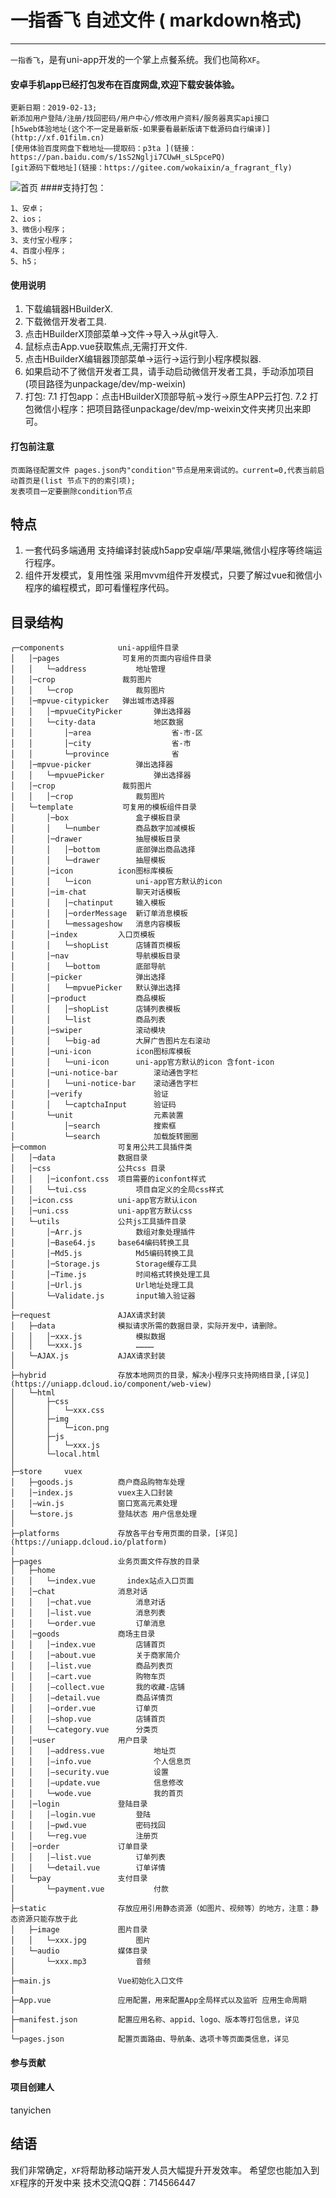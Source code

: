 # 一指香飞 自述文件 ( markdown格式)
***************************************
`一指香飞`，是有uni-app开发的一个掌上点餐系统。我们也简称`XF`。
#### 安卓手机app已经打包发布在百度网盘,欢迎下载安装体验。
```
更新日期：2019-02-13;
新添加用户登陆/注册/找回密码/用户中心/修改用户资料/服务器真实api接口
[h5web体验地址(这个不一定是最新版-如果要看最新版请下载源码自行编译)](http://xf.01film.cn)
[使用体验百度网盘下载地址——提取码：p3ta ](链接：https://pan.baidu.com/s/1sS2Nglji7CUwH_sLSpcePQ)
[git源码下载地址](链接：https://gitee.com/wokaixin/a_fragrant_fly)
```
![首页](https://raw.githubusercontent.com/tanyichen/img/master/xf/index.png)
####支持打包：
```
1、安卓；
2、ios；
3、微信小程序；
3、支付宝小程序；
4、百度小程序；
5、h5；

```
#### 使用说明
1. 下载编辑器HBuilderX.
2. 下载微信开发者工具.
3. 点击HBuilderX顶部菜单->文件->导入->从git导入.
4. 鼠标点击App.vue获取焦点,无需打开文件.
5. 点击HBuilderX编辑器顶部菜单->运行->运行到小程序模拟器.
6. 如果启动不了微信开发者工具，请手动启动微信开发者工具，手动添加项目(项目路径为unpackage/dev/mp-weixin)
7. 打包:
7.1 打包app：点击HBuilderX顶部导航->发行->原生APP云打包.
7.2 打包微信小程序：把项目路径unpackage/dev/mp-weixin文件夹拷贝出来即可。
#### 打包前注意
```
页面路径配置文件 pages.json内"condition"节点是用来调试的。current=0,代表当前启动首页是(list 节点下的的索引项);
发表项目一定要删除condition节点
```
## 特点
1. 一套代码多端通用
   支持编译封装成h5app安卓端/苹果端,微信小程序等终端运行程序。
2. 组件开发模式，复用性强
   采用mvvm组件开发模式，只要了解过vue和微信小程序的编程模式，即可看懂程序代码。
## 目录结构
```
┌─components            uni-app组件目录
│	│─pages				 可复用的页面内容组件目录
│	│	└─address		    地址管理
│	│─crop			     裁剪图片
│	│	└─crop				裁剪图片
│	│─mpvue-citypicker   弹出城市选择器
│	│	│─mpvueCityPicker	    弹出选择器
│	│	└─city-data				地区数据
│	│		│─area                  省-市-区
│	│		│─city                  省-市
│	│	    └─province		        省
│	│─mpvue-picker          弹出选择器
│	│	└─mpvuePicker	        弹出选择器
│	│─crop			     裁剪图片
│	│	│─crop				裁剪图片
│	└─template			 可复用的模板组件目录
│		│─box				盒子模板目录
│		│	└─number		商品数字加减模板
│		│─drawer			抽屉模板目录
│		│	│─bottom        底部弹出商品选择
│		│	└─drawer		抽屉模板
│		│─icon			icon图标库模板
│		│	└─icon			uni-app官方默认的icon
│		│─im-chat			聊天对话模板
│		│	│─chatinput		输入模板
│		│	│─orderMessage  新订单消息模板
│		│	└─messageshow	消息内容模板
│		│─index			入口页模板
│		│	└─shopList		店铺首页模板
│		│─nav				导航模板目录
│		│	└─bottom		底部导航
│		│─picker			弹出选择
│		│	└─mpvuePicker	默认弹出选择
│		│─product			商品模板
│		│	│─shopList      店铺列表模板
│		│	└─list			商品列表
│		│─swiper			滚动模块
│		│	└─big-ad		大屏广告图片左右滚动
│		│─uni-icon			icon图标库模板
│		│	└─uni-icon		uni-app官方默认的icon 含font-icon
│		│─uni-notice-bar	    滚动通告字栏
│		│	└─uni-notice-bar    滚动通告字栏
│		│─verify	            验证
│		│	└─captchaInput      验证码
│		└─unit			        元素装置
│			│─search		    搜索框
│			└─search		    加载旋转圈圈
├─common				可复用公共工具插件类
│	│─data				数据目录
│	│─css				公共css 目录
│	│	│─iconfont.css	项目需要的iconfont样式
│	│	└─tui.css			项目自定义的全局css样式
│	│─icon.css			uni-app官方默认icon
│	│─uni.css			uni-app官方默认css
│	└─utils				公共js工具插件目录
│		│─Arr.js			数组对象处理插件
│		│─Base64.js		base64编码转换工具
│		│─Md5.js			Md5编码转换工具
│		│─Storage.js		Storage缓存工具
│		│─Time.js			时间格式转换处理工具
│		│─Url.js			Url地址处理工具
│		└─Validate.js		input输入验证器
│     
├─request               AJAX请求封装
│	├─data				模拟请求所需的数据目录，实际开发中，请删除。
│	│	│─xxx.js			模拟数据
│	│	└─xxx.js			…………
│	└─AJAX.js			AJAX请求封装
│     
├─hybrid                存放本地网页的目录，解决小程序只支持网络目录,[详见](https://uniapp.dcloud.io/component/web-view)
│	└─html
│		├─css
│		│	└─xxx.css
│		├─img
│		│	└─icon.png
│		├─js
│		│	└─xxx.js
│		└─local.html
│    
├─store     vuex
│	├─goods.js			商户商品购物车处理
│	│─index.js          vuex主入口封装
│	│—win.js		    窗口宽高元素处理
│	└─store.js        	登陆状态 用户信息处理
│ 
├─platforms             存放各平台专用页面的目录，[详见](https://uniapp.dcloud.io/platform)
│     
├─pages                 业务页面文件存放的目录
│	├─home
│	│	└─index.vue       index站点入口页面
│	│─chat				消息对话
│	│	│─chat.vue          消息对话
│	│	│—list.vue		    消息列表
│	│	└─order.vue         订单消息
│	│─goods				商场主目录
│	│	│─index.vue         店铺首页
│	│	│─about.vue         关于商家简介
│	│	│—list.vue		    商品列表页
│	│	│—cart.vue		    购物车页
│	│	│—collect.vue		我的收藏-店铺
│	│	│—detail.vue		商品详情页
│	│	│—order.vue		    订单页
│	│	│—shop.vue		    店铺首页
│	│	└─category.vue      分类页
│	│─user				用户目录
│	│	│—address.vue		    地址页
│	│	│—info.vue		        个人信息页
│	│	│—security.vue		    设置
│	│	│—update.vue		    信息修改
│	│	└─wode.vue              我的首页
│	│─login				登陆目录
│	│	│—login.vue		    登陆
│	│	│—pwd.vue		    密码找回
│	│	└─reg.vue		    注册页
│	│─order			    订单目录
│	│	│—list.vue		    订单列表
│	│	└─detail.vue	    订单详情
│	└─pay			    支付目录
│	 	└─payment.vue		    付款
│     
├─static                存放应用引用静态资源（如图片、视频等）的地方，注意：静态资源只能存放于此
│	├─image				图片目录
│	│	└─xxx.jpg			图片
│	└─audio				媒体目录
│		└─xxx.mp3    		音频
│     
├─main.js               Vue初始化入口文件
│     
├─App.vue               应用配置，用来配置App全局样式以及监听 应用生命周期
│     
├─manifest.json         配置应用名称、appid、logo、版本等打包信息，详见
│     
└─pages.json            配置页面路由、导航条、选项卡等页面类信息，详见
```

#### 参与贡献

#### 项目创建人
tanyichen

## 结语
我们非常确定，`XF`将帮助移动端开发人员大幅提升开发效率。
希望您也能加入到`XF`程序的开发中来
技术交流QQ群：714566447
